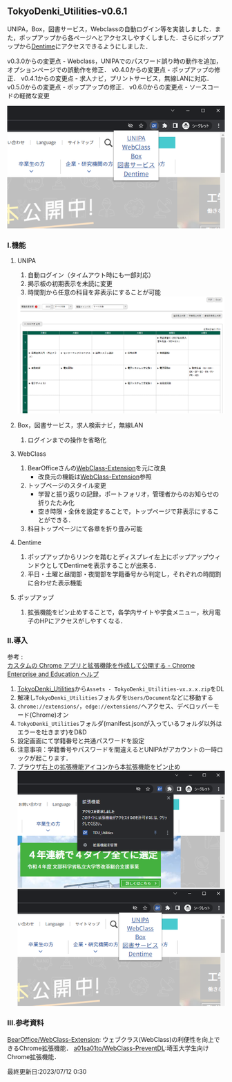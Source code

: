 ﻿## TokyoDenki_Utilities-v0.6.1

UNIPA，Box，図書サービス，Webclassの自動ログイン等を実装しました．また，ポップアップから各ページへとアクセスしやすくしました．さらにポップアップから[Dentime](https://dentime.anozon.me)にアクセスできるようにしました．

v0.3.0からの変更点 - Webclass，UNIPAでのパスワード誤り時の動作を追加，オプションページでの誤動作を修正．
v0.4.0からの変更点 - ポップアップの修正．
v0.4.1からの変更点 - 求人ナビ，プリントサービス，無線LANに対応．
v0.5.0からの変更点 - ポップアップの修正．
v0.6.0からの変更点 - ソースコードの軽微な変更

![拡張機能のピン止め](img/Screenshot02.png)

### Ⅰ.機能
1. UNIPA 
    1. 自動ログイン（タイムアウト時にも一部対応）
    2. 掲示板の初期表示を未読に変更
    3. 時間割から任意の科目を非表示にすることが可能<br>
   <img src="img/Screenshot03.png" width="600">

2. Box，図書サービス，求人検索ナビ，無線LAN
    1. ログインまでの操作を省略化
3. WebClass
    1. BearOfficeさんの[WebClass-Extension](https://github.com/BearOffice/WebClass-Extension)を元に改良
        - 改良元の機能は[WebClass-Extension](https://github.com/BearOffice/WebClass-Extension)参照
    2. トップページのスタイル変更
        - 学習と振り返りの記録，ポートフォリオ，管理者からのお知らせの折りたたみ化
        - 空き時限・全休を設定することで，トップページで非表示にすることができる．
    3. 科目トップページにて各章を折り畳み可能
4. Dentime
   1. ポップアップからリンクを踏むとディスプレイ左上にポップアップウィンドウとしてDentimeを表示することが出来る．
   2. 平日・土曜と昼間部・夜間部を学籍番号から判定し，それぞれの時間割に合わせた表示機能
5. ポップアップ
   1. 拡張機能をピン止めすることで，各学内サイトや学食メニュー，秋月電子のHPにアクセスがしやすくなる．

### Ⅱ.導入

参考 : <br>[カスタムの Chrome アプリと拡張機能を作成して公開する - Chrome Enterprise and Education ヘルプ](https://support.google.com/chrome/a/answer/2714278?hl=ja)

1. [TokyoDenki_Utilities](https://github.com/Kokim-electronics/TokyoDenki_Utilities/releases)から`Assets - TokyoDenki_Utilities-vx.x.x.zip`をDL
2. 解凍し`TokyoDenki_Utilities`フォルダを`Users/Document`などに移動する
3. `chrome://extensions/`，`edge://extensions/`へアクセス、デベロッパーモード(Chrome)オン
4. `TokyoDenki_Utilities`フォルダ(manifest.jsonが入っているフォルダ以外はエラーを吐きます)をD&D
5. 設定画面にて学籍番号と共通パスワードを設定
6. 注意事項：学籍番号やパスワードを間違えるとUNIPAがアカウントの一時ロックが起こります．
7. ブラウザ右上の拡張機能アイコンから本拡張機能をピン止め
   ![拡張機能のピン止め](img/Screenshot01.png)
   ![拡張機能のピン止め](img/Screenshot02.png)


### Ⅲ.参考資料
[BearOffice/WebClass-Extension](https://github.com/BearOffice/WebClass-Extension): ウェブクラス(WebClass)の利便性を向上できるChrome拡張機能． 
[a01sa01to/WebClass-PreventDL](https://github.com/a01sa01to/WebClass-PreventDL):埼玉大学生向けChrome拡張機能． 

最終更新日:2023/07/12 0:30
